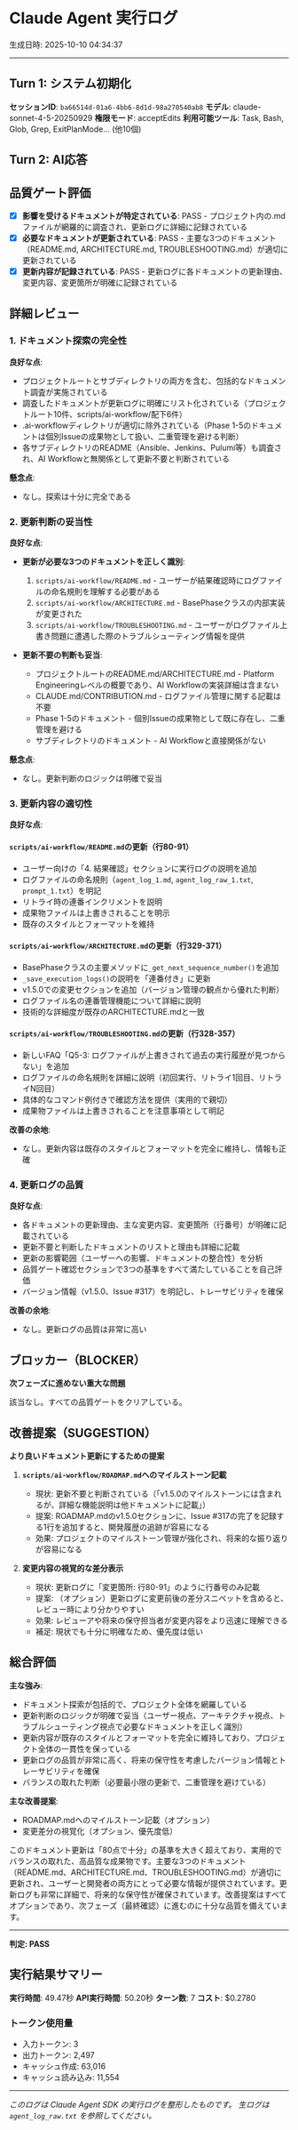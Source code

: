 # Claude Agent 実行ログ

生成日時: 2025-10-10 04:34:37

---

## Turn 1: システム初期化

**セッションID**: `ba66514d-01a6-4bb6-8d1d-98a270540ab8`
**モデル**: claude-sonnet-4-5-20250929
**権限モード**: acceptEdits
**利用可能ツール**: Task, Bash, Glob, Grep, ExitPlanMode... (他10個)

## Turn 2: AI応答

## 品質ゲート評価

- [x] **影響を受けるドキュメントが特定されている**: PASS - プロジェクト内の.mdファイルが網羅的に調査され、更新ログに詳細に記録されている
- [x] **必要なドキュメントが更新されている**: PASS - 主要な3つのドキュメント（README.md, ARCHITECTURE.md, TROUBLESHOOTING.md）が適切に更新されている
- [x] **更新内容が記録されている**: PASS - 更新ログに各ドキュメントの更新理由、変更内容、変更箇所が明確に記録されている

## 詳細レビュー

### 1. ドキュメント探索の完全性

**良好な点**:
- プロジェクトルートとサブディレクトリの両方を含む、包括的なドキュメント調査が実施されている
- 調査したドキュメントが更新ログに明確にリスト化されている（プロジェクトルート10件、scripts/ai-workflow/配下6件）
- .ai-workflowディレクトリが適切に除外されている（Phase 1-5のドキュメントは個別Issueの成果物として扱い、二重管理を避ける判断）
- 各サブディレクトリのREADME（Ansible、Jenkins、Pulumi等）も調査され、AI Workflowと無関係として更新不要と判断されている

**懸念点**:
- なし。探索は十分に完全である

### 2. 更新判断の妥当性

**良好な点**:
- **更新が必要な3つのドキュメントを正しく識別**:
  1. `scripts/ai-workflow/README.md` - ユーザーが結果確認時にログファイルの命名規則を理解する必要がある
  2. `scripts/ai-workflow/ARCHITECTURE.md` - BasePhaseクラスの内部実装が変更された
  3. `scripts/ai-workflow/TROUBLESHOOTING.md` - ユーザーがログファイル上書き問題に遭遇した際のトラブルシューティング情報を提供

- **更新不要の判断も妥当**:
  - プロジェクトルートのREADME.md/ARCHITECTURE.md - Platform Engineeringレベルの概要であり、AI Workflowの実装詳細は含まない
  - CLAUDE.md/CONTRIBUTION.md - ログファイル管理に関する記載は不要
  - Phase 1-5のドキュメント - 個別Issueの成果物として既に存在し、二重管理を避ける
  - サブディレクトリのドキュメント - AI Workflowと直接関係がない

**懸念点**:
- なし。更新判断のロジックは明確で妥当

### 3. 更新内容の適切性

**良好な点**:

#### `scripts/ai-workflow/README.md`の更新（行80-91）
- ユーザー向けの「4. 結果確認」セクションに実行ログの説明を追加
- ログファイルの命名規則（`agent_log_1.md`, `agent_log_raw_1.txt`, `prompt_1.txt`）を明記
- リトライ時の連番インクリメントを説明
- 成果物ファイルは上書きされることを明示
- 既存のスタイルとフォーマットを維持

#### `scripts/ai-workflow/ARCHITECTURE.md`の更新（行329-371）
- BasePhaseクラスの主要メソッドに`_get_next_sequence_number()`を追加
- `_save_execution_logs()`の説明を「連番付き」に更新
- v1.5.0での変更セクションを追加（バージョン管理の観点から優れた判断）
- ログファイル名の連番管理機能について詳細に説明
- 技術的な詳細度が既存のARCHITECTURE.mdと一致

#### `scripts/ai-workflow/TROUBLESHOOTING.md`の更新（行328-357）
- 新しいFAQ「Q5-3: ログファイルが上書きされて過去の実行履歴が見つからない」を追加
- ログファイルの命名規則を詳細に説明（初回実行、リトライ1回目、リトライN回目）
- 具体的なコマンド例付きで確認方法を提供（実用的で親切）
- 成果物ファイルは上書きされることを注意事項として明記

**改善の余地**:
- なし。更新内容は既存のスタイルとフォーマットを完全に維持し、情報も正確

### 4. 更新ログの品質

**良好な点**:
- 各ドキュメントの更新理由、主な変更内容、変更箇所（行番号）が明確に記載されている
- 更新不要と判断したドキュメントのリストと理由も詳細に記載
- 更新の影響範囲（ユーザーへの影響、ドキュメントの整合性）を分析
- 品質ゲート確認セクションで3つの基準をすべて満たしていることを自己評価
- バージョン情報（v1.5.0、Issue #317）を明記し、トレーサビリティを確保

**改善の余地**:
- なし。更新ログの品質は非常に高い

## ブロッカー（BLOCKER）

**次フェーズに進めない重大な問題**

該当なし。すべての品質ゲートをクリアしている。

## 改善提案（SUGGESTION）

**より良いドキュメント更新にするための提案**

1. **`scripts/ai-workflow/ROADMAP.md`へのマイルストーン記載**
   - 現状: 更新不要と判断されている（「v1.5.0のマイルストーンには含まれるが、詳細な機能説明は他ドキュメントに記載」）
   - 提案: ROADMAP.mdのv1.5.0セクションに、Issue #317の完了を記録する1行を追加すると、開発履歴の追跡が容易になる
   - 効果: プロジェクトのマイルストーン管理が強化され、将来的な振り返りが容易になる

2. **変更内容の視覚的な差分表示**
   - 現状: 更新ログに「変更箇所: 行80-91」のように行番号のみ記載
   - 提案: （オプション）更新ログに変更前後の差分スニペットを含めると、レビュー時により分かりやすい
   - 効果: レビューアや将来の保守担当者が変更内容をより迅速に理解できる
   - 補足: 現状でも十分に明確なため、優先度は低い

## 総合評価

**主な強み**:
- ドキュメント探索が包括的で、プロジェクト全体を網羅している
- 更新判断のロジックが明確で妥当（ユーザー視点、アーキテクチャ視点、トラブルシューティング視点で必要なドキュメントを正しく識別）
- 更新内容が既存のスタイルとフォーマットを完全に維持しており、プロジェクト全体の一貫性を保っている
- 更新ログの品質が非常に高く、将来の保守性を考慮したバージョン情報とトレーサビリティを確保
- バランスの取れた判断（必要最小限の更新で、二重管理を避けている）

**主な改善提案**:
- ROADMAP.mdへのマイルストーン記載（オプション）
- 変更差分の視覚化（オプション、優先度低）

このドキュメント更新は「80点で十分」の基準を大きく超えており、実用的でバランスの取れた、高品質な成果物です。主要な3つのドキュメント（README.md、ARCHITECTURE.md、TROUBLESHOOTING.md）が適切に更新され、ユーザーと開発者の両方にとって必要な情報が提供されています。更新ログも非常に詳細で、将来的な保守性が確保されています。改善提案はすべてオプションであり、次フェーズ（最終確認）に進むのに十分な品質を備えています。

---
**判定: PASS**

## 実行結果サマリー

**実行時間**: 49.47秒
**API実行時間**: 50.20秒
**ターン数**: 7
**コスト**: $0.2780

### トークン使用量
- 入力トークン: 3
- 出力トークン: 2,497
- キャッシュ作成: 63,016
- キャッシュ読み込み: 11,554

---

*このログは Claude Agent SDK の実行ログを整形したものです。*
*生ログは `agent_log_raw.txt` を参照してください。*